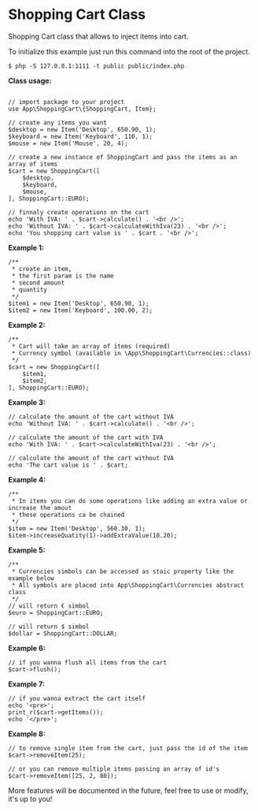 # Shopping Cart Class
Shopping Cart class that allows to inject items into cart.

To initialize this example just run this command into the root of the project.

```
$ php -S 127.0.0.1:1111 -t public public/index.php
```

**Class usage:**
```

// import package to your project
use App\ShoppingCart\{ShoppingCart, Item};

// create any items you want
$desktop = new Item('Desktop', 650.90, 1);
$keyboard = new Item('Keyboard', 110, 1);
$mouse = new Item('Mouse', 20, 4);

// create a new instance of ShoppingCart and pass the items as an array of items
$cart = new ShoppingCart([
    $desktop,
    $keyboard,
    $mouse,
], ShoppingCart::EURO);

// finnaly create operations on the cart
echo 'With IVA: ' . $cart->calculate() . '<br />';
echo 'Without IVA: ' . $cart->calculateWithIva(23) . '<br />';
echo 'You shopping cart value is ' . $cart . '<br />';

```

**Example 1:**
```
/**
 * create an item,
 * the first param is the name
 * second amount
 * quantity
 */
$item1 = new Item('Desktop', 650.90, 1);
$item2 = new Item('Keyboard', 100.00, 2);
```

**Example 2:**
```
/**
 * Cart will take an array of items (required)
 * Currency symbol (available in \App\ShoppingCart\Currencies::class)
 */
$cart = new ShoppingCart([
    $item1,
    $item2,
], ShoppingCart::EURO);
``` 
 
 **Example 3:**
 ```
// calculate the amount of the cart without IVA 
echo 'Without IVA: ' . $cart->calculate() . '<br />';

// calculate the amount of the cart with IVA 
echo 'With IVA: ' . $cart->calculateWithIva(23) . '<br />';

// calculate the amount of the cart without IVA 
echo 'The cart value is ' . $cart;
 ```
 
 **Example 4:**
 ```
 /**
  * In items you can do some operations like adding an extra value or increase the amout
  * these operations ca be chained
  */
$item = new Item('Desktop', 560.30, 1);
$item->increaseQuatity(1)->addExtraValue(10.20);
 ```
 **Example 5:**
 ```
 /**
  * Currencies simbols can be accessed as staic property like the example below
  * All symbols are placed into App\ShoppingCart\Currencies abstract class
  */
 // will return € simbol
 $euro = ShoppingCart::EURO;
  
 // will return $ simbol
 $dollar = ShoppingCart::DOLLAR;
 ```
 
 **Example 6:**
 ```
 // if you wanna flush all items from the cart
 $cart->flush();
 ```
 
 **Example 7:**
 ```
 // if you wanna extract the cart itself
 echo '<pre>';
 print_r($cart->getItems());
 echo '</pre>';
 ```

 **Example 8:**
 ```
 // to remove single item from the cart, just pass the id of the item
 $cart->removeItem(25);

 // or you can remove multiple items passing an array of id's
$cart->removeItem([25, 2, 80]);
 ```
 
 More features will be documented in the future, feel free to use or modify, it's up to you!
